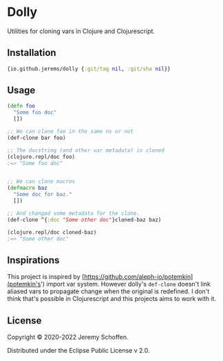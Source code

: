 

# Dolly

Utilities for cloning vars in Clojure and Clojurescript.


## Installation
```clojure
{io.github.jerems/dolly {:git/tag nil, :git/sha nil}}
```

## Usage

```Clojure
(defn foo
  "Some foo doc"
  [])

;; We can clone foo in the same ns or not
(def-clone bar foo)

;; The docstring (and other var metadata) is cloned
(clojure.repl/doc foo)
;=> "Some foo doc"


;; We can clone macros
(defmacro baz
  "Some doc for baz."
  [])

;; And changed some metadata for the clone.
(def-clone ^{:doc "Some other doc"}cloned-baz baz)

(clojure.repl/doc cloned-baz)
;=> "Some other doc"
```

## Inspirations
This project is inspired by [https://github.com/aleph-io/potemkin](potemkin's') import var system.
However dolly's `def-clone` doesn't link aliased vars to propagate change when the original is redefined.
I don't think that's possible in Clojurescript and this projects aims to work with it.

## License

Copyright © 2020-2022 Jeremy Schoffen.

Distributed under the Eclipse Public License v 2.0.
